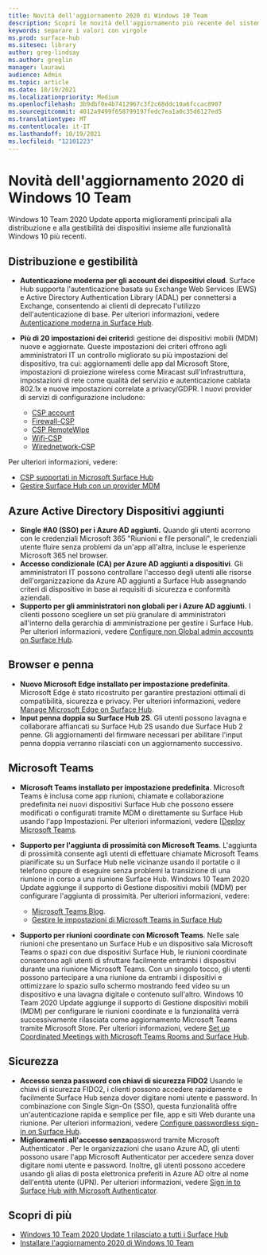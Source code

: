 ```yaml
---
title: Novità dell'aggiornamento 2020 di Windows 10 Team
description: Scopri le novità dell'aggiornamento più recente del sistema operativo Surface Hub, Windows 10 Team 2020 Update.
keywords: separare i valori con virgole
ms.prod: surface-hub
ms.sitesec: library
author: greg-lindsay
ms.author: greglin
manager: laurawi
audience: Admin
ms.topic: article
ms.date: 10/19/2021
ms.localizationpriority: Medium
ms.openlocfilehash: 3b9dbf0e4b7412967c3f2c68ddc10a6fccac8907
ms.sourcegitcommit: 4012a9499f658799197fedc7ea1a0c35d6127ed5
ms.translationtype: MT
ms.contentlocale: it-IT
ms.lasthandoff: 10/19/2021
ms.locfileid: "12101223"
---
```

# <a name="whats-new-in-windows-10-team-2020-update"></a>Novità dell'aggiornamento 2020 di Windows 10 Team

Windows 10 Team 2020 Update apporta miglioramenti principali alla distribuzione e alla gestibilità dei dispositivi insieme alle funzionalità Windows 10 più recenti.

## <a name="deployment-and-manageability"></a>Distribuzione e gestibilità

- **Autenticazione moderna per gli account dei dispositivi cloud**. Surface Hub supporta l'autenticazione basata su Exchange Web Services (EWS) e Active Directory Authentication Library (ADAL) per connettersi a Exchange, consentendo ai clienti di deprecato l'utilizzo dell'autenticazione di base. Per ulteriori informazioni, vedere [Autenticazione moderna in Surface Hub](surface-hub-modern-auth.md).
- **Più di 20 impostazioni dei criteri**di gestione dei dispositivi mobili (MDM) nuove e aggiornate.  Queste impostazioni dei criteri offrono agli amministratori IT un controllo migliorato su più impostazioni del dispositivo, tra cui: aggiornamenti delle app dal Microsoft Store, impostazioni di proiezione wireless come Miracast sull'infrastruttura, impostazioni di rete come qualità del servizio e autenticazione cablata 802.1x e nuove impostazioni correlate a privacy/GDPR. I nuovi provider di servizi di configurazione includono: 

  - [CSP account](/windows/client-management/mdm/accounts-csp) 
  - [Firewall-CSP](/windows/client-management/mdm/firewall-csp) 
  - [CSP RemoteWipe](/windows/client-management/mdm/remotewipe-csp) 
  - [Wifi-CSP](/windows/client-management/mdm/wifi-csp) 
  - [Wirednetwork-CSP](/windows/client-management/mdm/wirednetwork-csp) 

Per ulteriori informazioni, vedere: 
- [CSP supportati in Microsoft Surface Hub](/windows/client-management/mdm/configuration-service-provider-reference#surfacehubcspsupport)
- [Gestire Surface Hub con un provider MDM](manage-settings-with-mdm-for-surface-hub.md)

## <a name="azure-active-directory-joined-devices"></a>Azure Active Directory Dispositivi aggiunti

- **Single #A0 (SSO) per i Azure AD aggiunti.** Quando gli utenti acorrono con le credenziali Microsoft 365 "Riunioni e file personali", le credenziali utente fluire senza problemi da un'app all'altra, incluse le esperienze Microsoft 365 nel browser.
- **Accesso condizionale (CA) per Azure AD aggiunti a dispositivi**. Gli amministratori IT possono controllare l'accesso degli utenti alle risorse dell'organizzazione da Azure AD aggiunti a Surface Hub assegnando criteri di dispositivo in base ai requisiti di sicurezza e conformità aziendali.
- **Supporto per gli amministratori non globali per i Azure AD aggiunti.** I clienti possono scegliere un set più granulare di amministratori all'interno della gerarchia di amministrazione per gestire i Surface Hub. Per ulteriori informazioni, vedere [Configure non Global admin accounts on Surface Hub](surface-hub-2s-nonglobal-admin.md).

## <a name="browser-and-pen"></a>Browser e penna

- **Nuovo Microsoft Edge installato per impostazione predefinita**. Microsoft Edge è stato ricostruito per garantire prestazioni ottimali di compatibilità, sicurezza e privacy. Per ulteriori informazioni, vedere [Manage Microsoft Edge on Surface Hub](surface-hub-install-chromium-edge.md).
- **Input penna doppia su Surface Hub 2S**.   Gli utenti possono lavagna e collaborare affiancati su Surface Hub 2S usando due Surface Hub 2 penne. Gli aggiornamenti del firmware necessari per abilitare l'input penna doppia verranno rilasciati con un aggiornamento successivo.

## <a name="microsoft-teams"></a>Microsoft Teams  

- **Microsoft Teams installato per impostazione predefinita**.        Microsoft Teams è inclusa come app riunioni, chiamate e collaborazione predefinita nei nuovi dispositivi Surface Hub che possono essere modificati o configurati tramite MDM o direttamente su Surface Hub usando l'app Impostazioni. Per ulteriori informazioni, vedere [[Deploy Microsoft Teams](/MicrosoftTeams/teams-surface-hub).
- **Supporto per l'aggiunta di prossimità con Microsoft Teams**.  L'aggiunta di prossimità consente agli utenti di effettuare chiamate Microsoft Teams pianificate su un Surface Hub nelle vicinanze usando il portatile o il telefono oppure di eseguire senza problemi la transizione di una riunione in corso a una riunione Surface Hub. Windows 10 Team 2020 Update aggiunge il supporto di Gestione dispositivi mobili (MDM) per configurare l'aggiunta di prossimità. Per ulteriori informazioni, vedere: 

  - [Microsoft Teams Blog](https://techcommunity.microsoft.com/t5/microsoft-teams-blog/microsoft-teams-devices-for-shared-spaces-july-and-august-update/ba-p/1604833). 
  - [Gestire le impostazioni di Microsoft Teams in Surface Hub](/MicrosoftTeams/rooms/surface-hub-manage-config)

- **Supporto per riunioni coordinate con Microsoft Teams**. Nelle sale riunioni che presentano un Surface Hub e un dispositivo sala Microsoft Teams o spazi con due dispositivi Surface Hub, le riunioni coordinate consentono agli utenti di sfruttare facilmente entrambi i dispositivi durante una riunione Microsoft Teams. Con un singolo tocco, gli utenti possono partecipare a una riunione da entrambi i dispositivi e ottimizzare lo spazio sullo schermo mostrando feed video su un dispositivo e una lavagna digitale o contenuto sull'altro. Windows 10 Team 2020 Update aggiunge il supporto di Gestione dispositivi mobili (MDM) per configurare le riunioni coordinate e la funzionalità verrà successivamente rilasciata come aggiornamento Microsoft Teams tramite Microsoft Store. Per ulteriori informazioni, vedere [Set up Coordinated Meetings with Microsoft Teams Rooms and Surface Hub](/MicrosoftTeams/rooms/coordinated-meetings).

## <a name="security"></a>Sicurezza

- **Accesso senza password con chiavi di sicurezza FIDO2**     Usando le chiavi di sicurezza FIDO2, i clienti possono accedere rapidamente e facilmente Surface Hub senza dover digitare nomi utente e password. In combinazione con Single Sign-On (SSO), questa funzionalità offre un'autenticazione rapida e semplice per file, app e siti Web durante una riunione. Per ulteriori informazioni, vedere [Configure passwordless sign-in on Surface Hub](surface-hub-2s-phone-authenticate.md).
- **Miglioramenti all'accesso senza**password tramite Microsoft Authenticator .  Per le organizzazioni che usano Azure AD, gli utenti possono usare l'app Microsoft Authenticator per accedere senza dover digitare nomi utente e password. Inoltre, gli utenti possono accedere usando gli alias di posta elettronica preferiti in Azure AD oltre al nome dell'entità utente (UPN). Per ulteriori informazioni, vedere [Sign in to Surface Hub with Microsoft Authenticator](surface-hub-authenticator-app.md).

## <a name="learn-more"></a>Scopri di più

- [Windows 10 Team 2020 Update 1 rilasciato a tutti i Surface Hub](https://techcommunity.microsoft.com/t5/surface-it-pro-blog/windows-10-team-2020-update-1-released-to-all-surface-hubs/ba-p/2653503)
- [Installare l'aggiornamento 2020 di Windows 10 Team](surface-hub-2020-update.md)  
 
